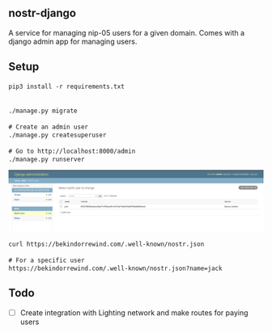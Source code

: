 nostr-django
------------

A service for managing nip-05 users for a given domain. Comes with a django admin app for managing users.

## Setup
```
pip3 install -r requirements.txt


./manage.py migrate

# Create an admin user
./manage.py createsuperuser

# Go to http://localhost:8000/admin
./manage.py runserver

```

![Django admin for nostr-django](docs/nostr-django.png "Django admin")



```
curl https://bekindorrewind.com/.well-known/nostr.json

# For a specific user
https://bekindorrewind.com/.well-known/nostr.json?name=jack
```


## Todo
- [ ] Create integration with Lighting network and make routes for paying users